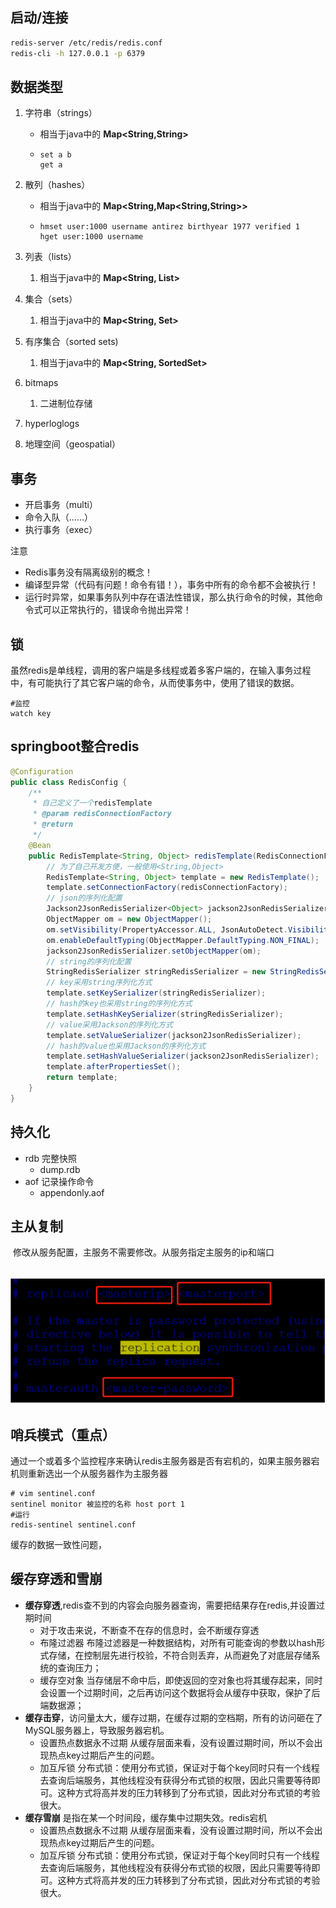 ## 启动/连接

```sh
redis-server /etc/redis/redis.conf
redis-cli -h 127.0.0.1 -p 6379
```

## 数据类型

1. 字符串（strings）

   - 相当于java中的 **Map<String,String>**

   - ```shell
     set a b
     get a
     ```

2. 散列（hashes）

   - 相当于java中的 **Map<String,Map<String,String>>**

   - ```shell
     hmset user:1000 username antirez birthyear 1977 verified 1
     hget user:1000 username
     ```

3. 列表（lists）

   1. 相当于java中的 **Map<String, List<String>>**

4. 集合（sets）

   1. 相当于java中的 **Map<String, Set<String>>**

5. 有序集合（sorted sets)

   1. 相当于java中的 **Map<String, SortedSet<String>>**

6. bitmaps

   1. 二进制位存储

7. hyperloglogs

8. 地理空间（geospatial）

## 事务

- 开启事务（multi）
- 命令入队（……）
- 执行事务（exec）

注意

- Redis事务没有隔离级别的概念！
- 编译型异常（代码有问题！命令有错！），事务中所有的命令都不会被执行！
- 运行时异常，如果事务队列中存在语法性错误，那么执行命令的时候，其他命令式可以正常执行的，错误命令抛出异常！

## 锁

虽然redis是单线程，调用的客户端是多线程或着多客户端的，在输入事务过程中，有可能执行了其它客户端的命令，从而使事务中，使用了错误的数据。

```shell
#监控
watch key
```



## springboot整合redis

```java
@Configuration
public class RedisConfig {
    /**
     * 自己定义了一个redisTemplate
     * @param redisConnectionFactory
     * @return
     */
    @Bean
    public RedisTemplate<String, Object> redisTemplate(RedisConnectionFactory redisConnectionFactory) {
        // 为了自己开发方便，一般使用<String,Object>
        RedisTemplate<String, Object> template = new RedisTemplate();
        template.setConnectionFactory(redisConnectionFactory);
        // json的序列化配置
        Jackson2JsonRedisSerializer<Object> jackson2JsonRedisSerializer = new Jackson2JsonRedisSerializer<Object>(Object.class);
        ObjectMapper om = new ObjectMapper();
        om.setVisibility(PropertyAccessor.ALL, JsonAutoDetect.Visibility.ANY);
        om.enableDefaultTyping(ObjectMapper.DefaultTyping.NON_FINAL);
        jackson2JsonRedisSerializer.setObjectMapper(om);
        // string的序列化配置
        StringRedisSerializer stringRedisSerializer = new StringRedisSerializer();
        // key采用string序列化方式
        template.setKeySerializer(stringRedisSerializer);
        // hash的key也采用string的序列化方式
        template.setHashKeySerializer(stringRedisSerializer);
        // value采用Jackson的序列化方式
        template.setValueSerializer(jackson2JsonRedisSerializer);
        // hash的value也采用Jackson的序列化方式
        template.setHashValueSerializer(jackson2JsonRedisSerializer);
        template.afterPropertiesSet();
        return template;
    }
}
```



## 持久化

- rdb 完整快照
  - dump.rdb
- aof 记录操作命令
  - appendonly.aof

## 主从复制

​	修改从服务配置，主服务不需要修改。从服务指定主服务的ip和端口

​	![img](img/kuangstudy731d870c-67f8-48af-9b13-f3c70968771e.jpg)



## 哨兵模式（重点）

通过一个或着多个监控程序来确认redis主服务器是否有宕机的，如果主服务器宕机则重新选出一个从服务器作为主服务器

```shell
# vim sentinel.conf
sentinel monitor 被监控的名称 host port 1
#运行
redis-sentinel sentinel.conf
```

缓存的数据一致性问题，



## 缓存穿透和雪崩

- **缓存穿透**,redis查不到的内容会向服务器查询，需要把结果存在redis,并设置过期时间
  - 对于攻击来说，不断查不在存的信息时，会不断缓存穿透
  - 布隆过滤器
    布隆过滤器是一种数据结构，对所有可能查询的参数以hash形式存储，在控制层先进行校验，不符合则丢弃，从而避免了对底层存储系统的查询压力；
  - 缓存空对象
    当存储层不命中后，即使返回的空对象也将其缓存起来，同时会设置一个过期时间，之后再访问这个数据将会从缓存中获取，保护了后端数据源；
- **缓存击穿**，访问量太大，缓存过期，在缓存过期的空档期，所有的访问砸在了MySQL服务器上，导致服务器宕机。
  - 设置热点数据永不过期
    从缓存层面来看，没有设置过期时间，所以不会出现热点key过期后产生的问题。
  - 加互斥锁
    分布式锁：使用分布式锁，保证对于每个key同时只有一个线程去查询后端服务，其他线程没有获得分布式锁的权限，因此只需要等待即可。这种方式将高并发的压力转移到了分布式锁，因此对分布式锁的考验很大。
- **缓存雪崩** 是指在某一个时间段，缓存集中过期失效。redis宕机
  - 设置热点数据永不过期
    从缓存层面来看，没有设置过期时间，所以不会出现热点key过期后产生的问题。
  - 加互斥锁
    分布式锁：使用分布式锁，保证对于每个key同时只有一个线程去查询后端服务，其他线程没有获得分布式锁的权限，因此只需要等待即可。这种方式将高并发的压力转移到了分布式锁，因此对分布式锁的考验很大。

